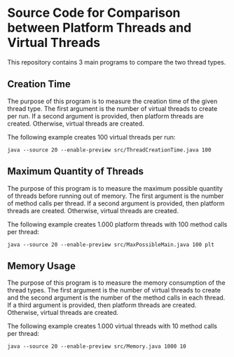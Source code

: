 # Source Code for Comparison between Platform Threads and Virtual Threads

This repository contains 3 main programs to compare the two thread types.

## Creation Time

The purpose of this program is to measure the creation time of the given thread type.
The first argument is the number of virtual threads to create per run.
If a second argument is provided, then platform threads are created.
Otherwise, virtual threads are created.

The following example creates 100 virtual threads per run:
```
java --source 20 --enable-preview src/ThreadCreationTime.java 100
```

## Maximum Quantity of Threads

The purpose of this program is to measure the maximum possible quantity of threads before running out of memory.
The first argument is the number of method calls per thread.
If a second argument is provided, then platform threads are created.
Otherwise, virtual threads are created.

The following example creates 1.000 platform threads with 100 method calls per thread:
```
java --source 20 --enable-preview src/MaxPossibleMain.java 100 plt
```

## Memory Usage

The purpose of this program is to measure the memory consumption of the thread types.
The first argument is the number of virtual threads to create and the second argument is the number of the method calls in each thread.
If a third argument is provided, then platform threads are created.
Otherwise, virtual threads are created.

The following example creates 1.000 virtual threads with 10 method calls per thread:
```
java --source 20 --enable-preview src/Memory.java 1000 10
```
